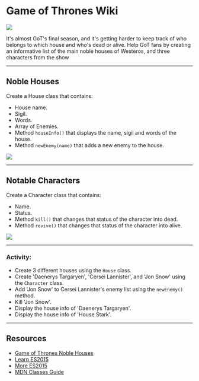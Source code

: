# Game of Thrones Wiki

![](https://media.giphy.com/media/vvcByGBwbq1X4QjDae/giphy.gif)

It's almost GoT's final season, and it's getting harder to keep track of who belongs to which house and who's dead or alive. Help GoT fans by creating an informative list of the main noble houses of Westeros, and three characters from the show

---
## Noble Houses

Create a House class that contains:
 - House name.
 - Sigil.
 - Words.
 - Array of Enemies. 
 - Method `houseInfo()` that displays the name, sigil and words of the house.
 - Method `newEnemy(name)` that adds a new enemy to the house.

 ![](https://i.imgur.com/iNDhDX2.jpg)

---
## Notable Characters

Create a Character class that contains:
- Name.
- Status.
- Method `kill()` that changes that status of the character into dead.
- Method `revive()` that changes that status of the character into alive.

![](https://i.imgur.com/CxGDhXV.png)

---
### Activity:

- Create 3 different houses using the `House` class.
- Create 'Daenerys Targaryen', 'Cersei Lannister', and 'Jon Snow' using the `Character` class.
- Add 'Jon Snow' to Cersei Lannister's enemy list using the `newEnemy()` method.
- Kill 'Jon Snow'.
- Display the house info of 'Daenerys Targaryen'.
- Display the house info of 'House Stark'.

---
## Resources
- [Game of Thrones Noble Houses](https://gameofthrones.fandom.com/wiki/Noble_house)
- [Learn ES2015](https://css-tricks.com/lets-learn-es2015/)
- [More ES2015](https://babeljs.io/docs/en/learn/)
- [MDN Classes Guide](https://developer.mozilla.org/en-US/docs/Web/JavaScript/Reference/Classes)